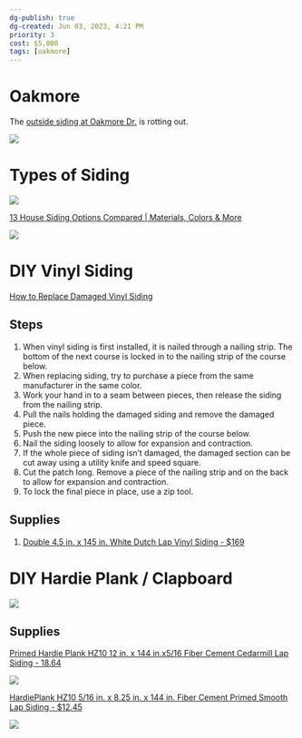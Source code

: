 ```yaml
---
dg-publish: true
dg-created: Jun 03, 2023, 4:21 PM
priority: 3
cost: $5,000
tags: [oakmore]
---
```


# Oakmore

The [outside siding at Oakmore Dr.](https://photos.google.com/share/AF1QipP4FoH7k1BFiC72ZbeET5wZrM_KLbxgea7MyXqawah7Ng65-BXAc-TCBHZfo7tzEw/photo/AF1QipMTf3W4HIuRd3jXbstJNVkLsYZ7eRNkJRcTmaxi?key=V0VqVzg5S2N5aklwSDJvSGd3S3hLNmtWQWpGTnhB) is rotting out.

![](https://i.imgur.com/ow6qAYj.png)

# Types of Siding

![](https://pisgahroofingandrestoration.com/wp-content/uploads/2021/07/fc5a69c6c98b84e441b3933610339aa1.png)

[13 House Siding Options Compared | Materials, Colors & More](https://northfaceconstruction.com/blog/house-siding-options-compared/)

![](https://northfaceconstruction.com/wp-content/uploads/2020/11/AdobeStock_168726526-scaled.jpeg)

# DIY Vinyl Siding

[How to Replace Damaged Vinyl Siding](https://www.youtube.com/watch?v=bz9JoJGWvI4)

## Steps

1. When vinyl siding is first installed, it is nailed through a nailing strip. The bottom of the next course is locked in to the nailing strip of the course below.
2. When replacing siding, try to purchase a piece from the same manufacturer in the same color.
3. Work your hand in to a seam between pieces, then release the siding from the nailing strip.
4. Pull the nails holding the damaged siding and remove the damaged piece.
5. Push the new piece into the nailing strip of the course below.
6. Nail the siding loosely to allow for expansion and contraction.
7. If the whole piece of siding isn’t damaged, the damaged section can be cut away using a utility knife and speed square.
8. Cut the patch long. Remove a piece of the nailing strip and on the back to allow for expansion and contraction.
9. To lock the final piece in place, use a zip tool.

## Supplies

1. [Double 4.5 in. x 145 in. White Dutch Lap Vinyl Siding - $169](https://www.homedepot.com/p/Double-4-5-in-x-145-in-White-Dutch-Lap-Vinyl-Siding-PCD4504H/301738325)


# DIY Hardie Plank / Clapboard

![](https://www.youtube.com/watch?v=pEFmR8uXa0E)

## Supplies

[Primed Hardie Plank HZ10 12 in. x 144 in.x5/16 Fiber Cement Cedarmill Lap Siding - 18.64](https://www.homedepot.com/p/James-Hardie-Primed-Hardie-Plank-HZ10-12-in-x-144-in-x5-16-Fiber-Cement-Cedarmill-Lap-Siding-215573/100026572)

![](https://images.thdstatic.com/productImages/1da9e323-b73f-4727-b91f-ba8b28e28786/svn/primed-james-hardie-fiber-cement-siding-215573-64_1000.jpg)

[HardiePlank HZ10 5/16 in. x 8.25 in. x 144 in. Fiber Cement Primed Smooth Lap Siding - $12.45](https://www.homedepot.com/p/James-Hardie-HardiePlank-HZ10-5-16-in-x-8-25-in-x-144-in-Fiber-Cement-Primed-Smooth-Lap-Siding-215615/100035431)

![](https://images.thdstatic.com/productImages/4ec8d9c9-f6e5-4108-af1d-c4ee1707852f/svn/primed-james-hardie-fiber-cement-siding-215615-64_1000.jpg)